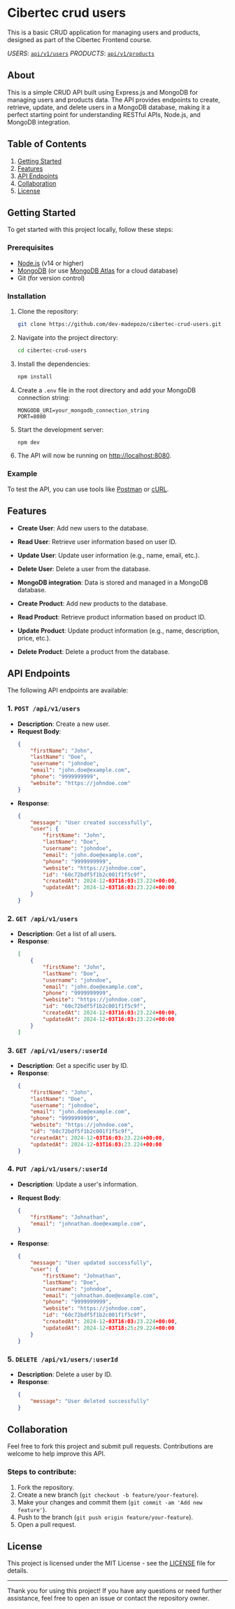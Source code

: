 # Cibertec crud users

This is a basic CRUD application for managing users and products, designed as part of the Cibertec Frontend course.

*USERS*: [`api/v1/users`](https://cibertec-crud-users.onrender.com/api/v1/users)
*PRODUCTS*: [`api/v1/products`](https://cibertec-crud-users.onrender.com/api/v1/products)

## About

This is a simple CRUD API built using Express.js and MongoDB for managing users and products data. The API provides endpoints to create, retrieve, update, and delete users in a MongoDB database, making it a perfect starting point for understanding RESTful APIs, Node.js, and MongoDB integration.

## Table of Contents

1. [Getting Started](#getting-started)
2. [Features](#features)
3. [API Endpoints](#api-endpoints)
4. [Collaboration](#collaboration)
5. [License](#license)

## Getting Started

To get started with this project locally, follow these steps:

### Prerequisites

- [Node.js](https://nodejs.org/) (v14 or higher)
- [MongoDB](https://www.mongodb.com/) (or use [MongoDB Atlas](https://www.mongodb.com/cloud/atlas) for a cloud database)
- Git (for version control)

### Installation

1. Clone the repository:

    ```bash
    git clone https://github.com/dev-madepozo/cibertec-crud-users.git
    ```

2. Navigate into the project directory:

    ```bash
    cd cibertec-crud-users
    ```

3. Install the dependencies:

    ```bash
    npm install
    ```

4. Create a `.env` file in the root directory and add your MongoDB connection string:

    ```
    MONGODB_URI=your_mongodb_connection_string
    PORT=8080
    ```

5. Start the development server:

    ```bash
    npm dev
    ```

6. The API will now be running on [http://localhost:8080](http://localhost:8080).

### Example

To test the API, you can use tools like [Postman](https://www.postman.com/) or [cURL](https://curl.se/).

## Features

- **Create User**: Add new users to the database.
- **Read User**: Retrieve user information based on user ID.
- **Update User**: Update user information (e.g., name, email, etc.).
- **Delete User**: Delete a user from the database.
- **MongoDB integration**: Data is stored and managed in a MongoDB database.

- **Create Product**: Add new products to the database.
- **Read Product**: Retrieve product information based on product ID.
- **Update Product**: Update product information (e.g., name, description, price, etc.).
- **Delete Product**: Delete a product from the database.

## API Endpoints

The following API endpoints are available:

### 1. `POST /api/v1/users`

- **Description**: Create a new user.
- **Request Body**: 
    ```json
    {
        "firstName": "John",
        "lastName": "Doe",
        "username": "johndoe",
        "email": "john.doe@example.com",
        "phone": "9999999999",
        "website": "https://johndoe.com"
    }
    ```
- **Response**:
    ```json
    {
        "message": "User created successfully",
        "user": {
            "firstName": "John",
            "lastName": "Doe",
            "username": "johndoe",
            "email": "john.doe@example.com",
            "phone": "9999999999",
            "website": "https://johndoe.com",
            "id": "60c72bdf5f1b2c001f1f5c9f",
            "createdAt": 2024-12-03T16:03:23.224+00:00,
            "updatedAt": 2024-12-03T16:03:23.224+00:00
        }
    }
    ```

### 2. `GET /api/v1/users`

- **Description**: Get a list of all users.
- **Response**:
    ```json
    [
        {
            "firstName": "John",
            "lastName": "Doe",
            "username": "johndoe",
            "email": "john.doe@example.com",
            "phone": "9999999999",
            "website": "https://johndoe.com",
            "id": "60c72bdf5f1b2c001f1f5c9f",
            "createdAt": 2024-12-03T16:03:23.224+00:00,
            "updatedAt": 2024-12-03T16:03:23.224+00:00
        }
    ]
    ```

### 3. `GET /api/v1/users/:userId`

- **Description**: Get a specific user by ID.
- **Response**:
    ```json
    {
        "firstName": "John",
        "lastName": "Doe",
        "username": "johndoe",
        "email": "john.doe@example.com",
        "phone": "9999999999",
        "website": "https://johndoe.com",
        "id": "60c72bdf5f1b2c001f1f5c9f",
        "createdAt": 2024-12-03T16:03:23.224+00:00,
        "updatedAt": 2024-12-03T16:03:23.224+00:00
    }
    ```

### 4. `PUT /api/v1/users/:userId`

- **Description**: Update a user's information.
- **Request Body**:
    ```json
    {
        "firstName": "Johnathan",
        "email": "johnathan.doe@example.com",
    }
    ```

- **Response**:
    ```json
    {
        "message": "User updated successfully",
        "user": {
            "firstName": "Johnathan",
            "lastName": "Doe",
            "username": "johndoe",
            "email": "johnathan.doe@example.com",
            "phone": "9999999999",
            "website": "https://johndoe.com",
            "id": "60c72bdf5f1b2c001f1f5c9f",
            "createdAt": 2024-12-03T16:03:23.224+00:00,
            "updatedAt": 2024-12-03T18:25:29.224+00:00
        }
    }
    ```

### 5. `DELETE /api/v1/users/:userId`

- **Description**: Delete a user by ID.
- **Response**:
    ```json
    {
        "message": "User deleted successfully"
    }
    ```

## Collaboration

Feel free to fork this project and submit pull requests. Contributions are welcome to help improve this API.

### Steps to contribute:

1. Fork the repository.
2. Create a new branch (`git checkout -b feature/your-feature`).
3. Make your changes and commit them (`git commit -am 'Add new feature'`).
4. Push to the branch (`git push origin feature/your-feature`).
5. Open a pull request.

## License

This project is licensed under the MIT License - see the [LICENSE](LICENSE) file for details.

---

Thank you for using this project! If you have any questions or need further assistance, feel free to open an issue or contact the repository owner.
